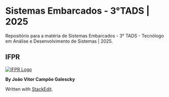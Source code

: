 # Sistemas Embarcados - 3°TADS | 2025

Repositório para a matéria de Sistemas Embarcados - 3° TADS - Tecnólogo em Análise e Desenvolvimento de Sistemas | 2025.

## IFPR

[![IFPR Logo](https://user-images.githubusercontent.com/126702799/234438114-4db30796-20ad-4bec-b118-246ebbe9de63.png)](https://user-images.githubusercontent.com/126702799/234438114-4db30796-20ad-4bec-b118-246ebbe9de63.png)

**By João Vitor Campõe Galescky**

Written with  [StackEdit](https://stackedit.io/).
